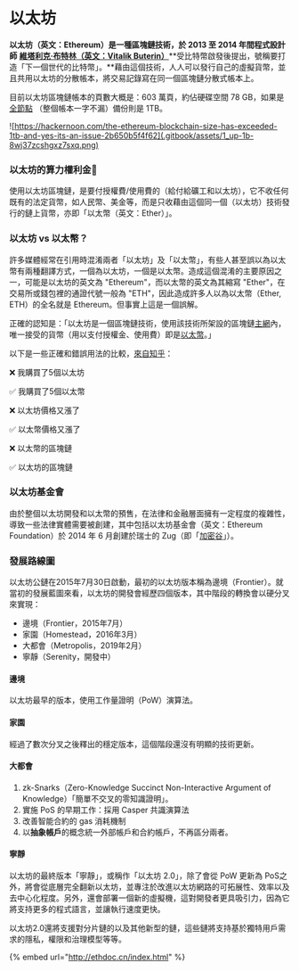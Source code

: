 # 以太坊

**以太坊（英文：Ethereum）是一種區塊鏈技術，於 2013 至 2014 年間程式設計師** [**維塔利克·布特林（英文：Vitalik Buterin）**](mi-yin/vitalikv-shen.md)**受比特幣啟發後提出，號稱要打造「下一個世代的比特幣」。**藉由這個技術，人人可以發行自己的虛擬貨幣，並且共用以太坊的分散帳本，將交易記錄寫在同一個區塊鏈分散式帳本上。

目前以太坊區塊鏈帳本的頁數大概是：603 萬頁，約佔硬碟空間 78 GB，如果是 [全節點](dev/node/quan.md) （整個帳本一字不漏）備份則是 1TB。

![https://hackernoon.com/the-ethereum-blockchain-size-has-exceeded-1tb-and-yes-its-an-issue-2b650b5f4f62](.gitbook/assets/1_up-1b-8wj37zcshgxz7sxq.png)

### 以太坊的算力權利金

使用以太坊區塊鏈，是要付授權費/使用費的（給付給礦工和以太坊），它不收任何既有的法定貨幣，如人民幣、美金等，而是只收藉由這個同一個（以太坊）技術發行的鏈上貨幣，亦即「以太幣（英文：Ether）」。

### 以太坊 vs 以太幣？

許多媒體經常在引用時混淆兩者「以太坊」及「以太幣」，有些人甚至誤以為以太幣有兩種翻譯方式，一個為以太坊，一個是以太幣。造成這個混淆的主要原因之一，可能是以太坊的英文為 "Ethereum"，而以太幣的英文為其縮寫 "Ether"，在交易所或錢包裡的通證代號一般為 "ETH"，因此造成許多人以為以太幣（Ether, ETH）的全名就是 Ethereum。但事實上這是一個誤解。

正確的認知是：「以太坊是一個區塊鏈技術，使用該技術所架設的區塊鏈[主網](dev/mainnet.md)內，唯一接受的貨幣（用以支付授權金、使用費）即是[以太幣](yi-tai.md)。」

以下是一些正確和錯誤用法的比較，[來自知乎](https://zhuanlan.zhihu.com/p/28994731)：

❌ 我購買了5個以太坊

✅ 我購買了5個以太幣

❌ 以太坊價格又漲了

✅ 以太幣價格又漲了

❌ 以太幣的區塊鏈

✅ 以太坊的區塊鏈

### 以太坊基金會

由於整個以太坊開發和以太幣的預售，在法律和金融層面擁有一定程度的複雜性，導致一些法律實體需要被創建，其中包括以太坊基金會（英文：Ethereum Foundation）於 2014 年 6 月創建於瑞士的 Zug（即「[加密谷](qi-ta/jia-mi-gu.md)」）。

### 發展路線圖

以太坊公鏈在2015年7月30日啟動，最初的以太坊版本稱為邊境（Frontier）。就當初的發展藍圖來看，以太坊的開發會經歷四個版本，其中階段的轉換會以硬分叉來實現：

* 邊境（Frontier，2015年7月）
* 家園（Homestead，2016年3月）
* 大都會（Metropolis，2019年2月）
* 寧靜（Serenity，開發中）

#### 邊境

以太坊最早的版本，使用工作量證明（PoW）演算法。

#### 家園

經過了數次分叉之後釋出的穩定版本，這個階段還沒有明顯的技術更新。

#### 大都會

1. zk-Snarks（Zero-Knowledge Succinct Non-Interactive Argument of Knowledge）「簡單不交叉的零知識證明」。
2. 實施 PoS 的早期工作：採用 Casper 共識演算法
3. 改善智能合約的 gas 消耗機制
4. 以**抽象帳戶**的概念統一外部帳戶和合約帳戶，不再區分兩者。

#### 寧靜

以太坊的最終版本「寧靜」，或稱作「以太坊 2.0」，除了會從 PoW 更新為 PoS之外，將會從底層完全翻新以太坊，並專注於改進以太坊網路的可拓展性、效率以及去中心化程度。另外，還會部署一個新的虛擬機，這對開發者更具吸引力，因為它將支持更多的程式語言，並讓執行速度更快。

以太坊2.0還將支援對分片鏈的以及其他新型的鏈，這些鏈將支持基於獨特用戶需求的隱私，權限和治理模型等等。

{% embed url="http://ethdoc.cn/index.html" %}





